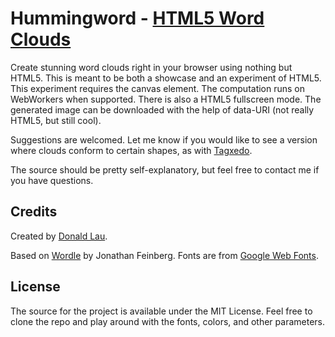 Hummingword - [HTML5 Word Clouds](http://www.hackyon.com/hummingword)
===============================

Create stunning word clouds right in your browser using nothing but HTML5. This is meant to be both a showcase and an experiment of HTML5. This experiment requires the canvas element. The computation runs on WebWorkers when supported. There is also a HTML5 fullscreen mode. The generated image can be downloaded with the help of data-URI (not really HTML5, but still cool).

Suggestions are welcomed. Let me know if you would like to see a version where clouds conform to certain shapes, as with [Tagxedo](http://www.tagxedo.com/).

The source should be pretty self-explanatory, but feel free to contact me if you have questions.


Credits
--------------------------------------
Created by [Donald Lau](http://www.badassdon.com).

Based on [Wordle](http://www.wordle.net/) by Jonathan Feinberg. Fonts are from [Google Web Fonts](http://www.google.com/webfonts).


License
--------------------------------------
The source for the project is available under the MIT License. Feel free to clone the repo and play around with the fonts, colors, and other parameters.
